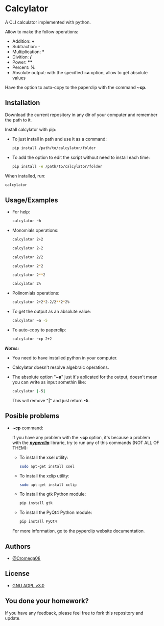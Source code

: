 # Calcylator

A CLI calculator implemented with python.

Allow to make the follow operations:

* Addition: **+**
* Subtraction: **-**
* Multiplication: **\***
* Divition: **/**
* Power: **\*\***
* Percent: **%**
* Absolute output: with the specified **~a** option, allow to get absolute values

Have the option to auto-copy to the paperclip with the command **~cp**.

## Installation

Download the current repository in any dir of your computer and remember the path to it.

Install calcylator with pip:

* To just install in path and use it as a command:

    ```bash
    pip install /path/to/calcylator/folder
    ```

* To add the option to edit the script without need to install each time:

    ```bash
    pip install -e /path/to/calcylator/folder
    ```

When installed, run:

```bash
calcylator
```

## Usage/Examples

* For help:

    ```bash
    calcylator ~h
    ```

* Monomials operations:

    ```bash
    calcylator 2+2
    ```

    ```bash
    calcylator 2-2
    ```

    ```bash
    calcylator 2/2
    ```

    ```bash
    calcylator 2*2
    ```

    ```bash
    calcylator 2**2
    ```

    ```bash
    calcylator 2%
    ```

* Polinomials operations:

    ```bash
    calcylator 2+2*2-2/2**2*2%
    ```

* To get the output as an absolute value:

    ```bash
    calcylator ~a -5
    ```

* To auto-copy to paperclip:

    ```bash
    calcylator ~cp 2+2
    ```

**_Notes:_**

* You need to have installed python in your computer.
* Calcylator doesn't resolve algebraic operations.
* The absolute option "**~a**" just it's aplicated for the output, doesn't mean you can write as input somethin like:

    ```bash
    calcylator |-5|
    ```

    This will remove "**|**" and just return **-5**.

## Posible problems

* **~cp** command:

    If you have any problem with the **~cp** option, it's because a problem with the [**_pyperclip_**](https://pyperclip.readthedocs.io/en/latest/) librarie, try to run any of this commands (NOT ALL OF THEM):

    * To install the xsel utility:

        ```bash
        sudo apt-get install xsel
        ```

    * To install the xclip utility:

        ```bash
        sudo apt-get install xclip
        ```

    * To install the gtk Python module:

        ```bash
        pip install gtk
        ```

    * To install the PyQt4 Python module:

        ```bash
        pip install PyQt4
        ```

    For more information, go to the pyperclip website documentation.

## Authors

* [@Cromega08](https://www.github.com/cromega08)

## License

* [GNU AGPL v3.0](https://choosealicense.com/licenses/agpl-3.0/)

## You done your homework?

If you have any feedback, please feel free to fork this repository and update.
